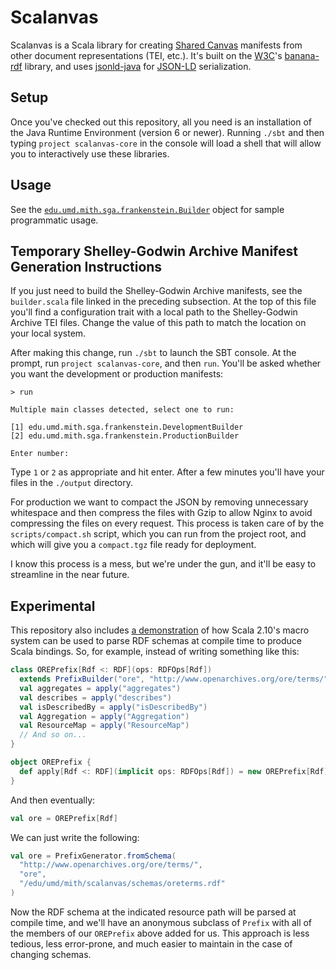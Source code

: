 Scalanvas
=========

Scalanvas is a Scala library for creating
[Shared Canvas](http://www.shared-canvas.org/)
manifests from other document representations (TEI, etc.).
It's built on the [W3C](http://www.w3.org/)'s
[banana-rdf](https://github.com/w3c/banana-rdf) library,
and uses [jsonld-java](https://github.com/jsonld-java/jsonld-java)
for [JSON-LD](http://json-ld.org/) serialization.

Setup
-----

Once you've checked out this repository, all you need is an installation
of the Java Runtime Environment (version 6 or newer). Running `./sbt`
and then typing `project scalanvas-core` in the console will load a shell
that will allow you to interactively use these libraries.

Usage
-----

See the [`edu.umd.mith.sga.frankenstein.Builder`](https://github.com/umd-mith/scalanvas/blob/master/core/src/main/scala/sga/frankenstein/builder.scala)
object for sample programmatic usage.

Temporary Shelley-Godwin Archive Manifest Generation Instructions
-----------------------------------------------------------------

If you just need to build the Shelley-Godwin Archive manifests,
see the `builder.scala` file linked in the preceding subsection.
At the top of this file you'll find a configuration trait with
a local path to the Shelley-Godwin Archive TEI files. Change the
value of this path to match the location on your local system.

After making this change, run `./sbt` to launch the SBT console.
At the prompt, run `project scalanvas-core`, and then `run`. You'll
be asked whether you want the development or production manifests:

```
> run

Multiple main classes detected, select one to run:

[1] edu.umd.mith.sga.frankenstein.DevelopmentBuilder
[2] edu.umd.mith.sga.frankenstein.ProductionBuilder

Enter number:
```

Type `1` or `2` as appropriate and hit enter. After a few minutes you'll have your
files in the `./output` directory.

For production we want to compact the JSON by removing unnecessary
whitespace and then compress the files with Gzip to allow Nginx to
avoid compressing the files on every request. This process is taken
care of by the `scripts/compact.sh` script, which you can run from the
project root, and which will give you a `compact.tgz` file ready for
deployment.

I know this process is a mess, but we're under the gun, and it'll be
easy to streamline in the near future.

Experimental
------------

This repository also includes
[a demonstration](https://github.com/umd-mith/scalanvas/blob/master/generators/src/main/scala/generators/PrefixGenerator.scala)
of how Scala 2.10's
macro system can be used to parse RDF schemas at compile time to produce
Scala bindings. So, for example, instead of writing something like this:

``` scala
class OREPrefix[Rdf <: RDF](ops: RDFOps[Rdf])
  extends PrefixBuilder("ore", "http://www.openarchives.org/ore/terms/")(ops) {
  val aggregates = apply("aggregates")
  val describes = apply("describes")
  val isDescribedBy = apply("isDescribedBy")
  val Aggregation = apply("Aggregation")
  val ResourceMap = apply("ResourceMap")
  // And so on...
}

object OREPrefix {
  def apply[Rdf <: RDF](implicit ops: RDFOps[Rdf]) = new OREPrefix[Rdf](ops)
}
```

And then eventually:

``` scala
val ore = OREPrefix[Rdf]
```

We can just write the following:

``` scala
val ore = PrefixGenerator.fromSchema(
  "http://www.openarchives.org/ore/terms/",
  "ore",
  "/edu/umd/mith/scalanvas/schemas/oreterms.rdf"
)
```

Now the RDF schema at the indicated resource path will be parsed at
compile time, and we'll have an anonymous subclass of `Prefix` with
all of the members of our `OREPrefix` above added for us. This approach
is less tedious, less error-prone, and much easier to maintain in the
case of changing schemas.

